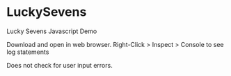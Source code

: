 # LuckySevens
Lucky Sevens Javascript Demo

Download and open in web browser.  Right-Click > Inspect > Console to see log statements

Does not check for user input errors.
